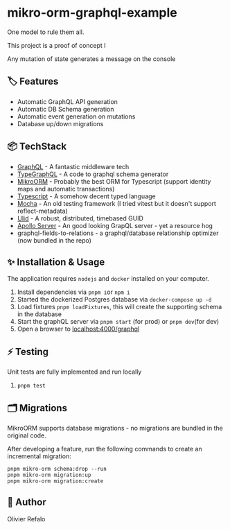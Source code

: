 # mikro-orm-graphql-example

One model to rule them all.

This project is a proof of concept I







Any mutation of state generates a message on the console





## 🏷️ Features

* Automatic GraphQL API generation
* Automatic DB Schema generation
* Automatic event generation on mutations
* Database up/down migrations



## 📦 TechStack

- [GraphQL](https://graphql.org/) - A fantastic middleware tech
- [TypeGraphQL](https://typegraphql.com/) - A code to graphql schema generator
- [MikroORM](https://mikro-orm.io/) - Probably the best ORM for Typescript (support identity maps and automatic transactions)
- [Typescript](https://www.typescriptlang.org/) - A somehow decent typed language
- [Mocha](https://mochajs.org/) - An old testing framework (I tried vitest but it doesn't support reflect-metadata)
- [Ulid](https://github.com/ulid/spec) - A robust, distributed, timebased GUID
- [Apollo Server](https://www.apollographql.com/) - An good looking GrapQL server - yet a resource hog
- graphql-fields-to-relations - a graphql/database relationship optimizer (now bundled in the repo)



## ✨ Installation & Usage

The application requires `nodejs` and `docker` installed on your computer.

1. Install dependencies via `pnpm i`or `npm i`
2. Started the dockerized Postgres database via `docker-compose up -d`
3. Load fixtures `pnpm loadFixtures`, this will create the supporting schema in the database
4. Start the graphQL server via `pnpm start` (for prod) or `pnpm dev`(for dev)
5. Open a browser to [localhost:4000/graphql](http://localhost:4000/graphql)



## ⚡️ Testing

Unit tests are fully implemented and run locally

1. `pnpm test`



## 🗂️ Migrations

MikroORM supports database migrations - no migrations are bundled in the original code.

After developing a feature, run the following commands to create an incremental migration:

```
pnpm mikro-orm schema:drop --run
pnpm mikro-orm migration:up
pnpm mikro-orm migration:create
```



## 👤 Author

Olivier Refalo

